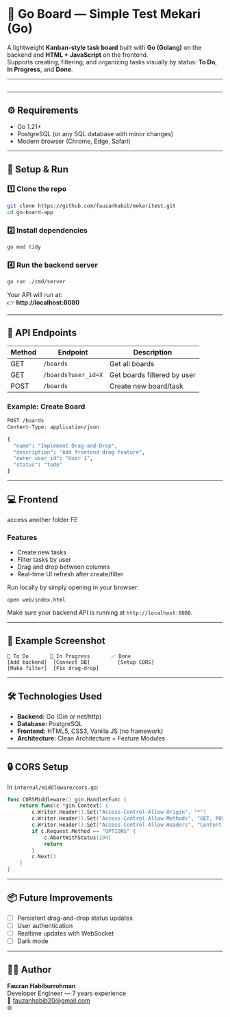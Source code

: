 # 🧩 Go Board — Simple Test Mekari (Go)

A lightweight **Kanban-style task board** built with **Go (Golang)** on the backend and **HTML + JavaScript** on the frontend.  
Supports creating, filtering, and organizing tasks visually by status: **To Do**, **In Progress**, and **Done**.

---

##
---

## ⚙️ Requirements

- Go 1.21+
- PostgreSQL (or any SQL database with minor changes)
- Modern browser (Chrome, Edge, Safari)

---

## 🚀 Setup & Run

### 1️⃣ Clone the repo

```bash
git clone https://github.com/fauzanhabib/mekaritest.git
cd go-board-app
```

### 2️⃣ Install dependencies

```bash
go mod tidy
```

### 4️⃣ Run the backend server

```bash
go run ./cmd/server
```

Your API will run at:  
👉 **http://localhost:8080**

---

## 🧠 API Endpoints

| Method | Endpoint           | Description                 |
|--------|--------------------|-----------------------------|
| GET    | `/boards`          | Get all boards              |
| GET    | `/boards?user_id=X`| Get boards filtered by user |
| POST   | `/boards`          | Create new board/task       |

### Example: Create Board
```bash
POST /boards
Content-Type: application/json

{
  "name": "Implement Drag-and-Drop",
  "description": "Add frontend drag feature",
  "owner_user_id": "User 1",
  "status": "todo"
}
```

---

## 💻 Frontend
access another folder FE

### Features
- Create new tasks
- Filter tasks by user
- Drag and drop between columns
- Real-time UI refresh after create/filter

Run locally by simply opening in your browser:
```
open web/index.html
```

Make sure your backend API is running at `http://localhost:8080`.

---

## 🧩 Example Screenshot

```
📝 To Do       🚧 In Progress       ✅ Done
[Add backend]  [Connect DB]         [Setup CORS]
[Make filter]  [Fix drag-drop]
```

---

## 🛠️ Technologies Used

- **Backend:** Go (Gin or net/http)
- **Database:** PostgreSQL
- **Frontend:** HTML5, CSS3, Vanilla JS (no framework)
- **Architecture:** Clean Architecture + Feature Modules

---

## 🔒 CORS Setup

In `internal/middleware/cors.go`:
```go
func CORSMiddleware() gin.HandlerFunc {
    return func(c *gin.Context) {
        c.Writer.Header().Set("Access-Control-Allow-Origin", "*")
        c.Writer.Header().Set("Access-Control-Allow-Methods", "GET, POST, PUT, DELETE, OPTIONS")
        c.Writer.Header().Set("Access-Control-Allow-Headers", "Content-Type, Authorization")
        if c.Request.Method == "OPTIONS" {
            c.AbortWithStatus(204)
            return
        }
        c.Next()
    }
}
```

---

## 📦 Future Improvements

- [ ] Persistent drag-and-drop status updates  
- [ ] User authentication  
- [ ] Realtime updates with WebSocket  
- [ ] Dark mode  

---

## 👨‍💻 Author

**Fauzan Habiburrohman**  
Developer Engineer — 7 years experience  
📧 fauzanhabib20@gmail.com  
🌐 
